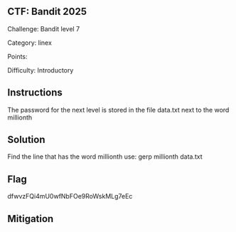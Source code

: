 ## CTF: Bandit 2025
Challenge: Bandit level 7

Category:  linex

Points:

Difficulty: Introductory

## Instructions
The password for the next level is stored in the file data.txt next to the word millionth


## Solution
Find the line that has the word millionth
use: gerp millionth data.txt


## Flag
dfwvzFQi4mU0wfNbFOe9RoWskMLg7eEc


## Mitigation


